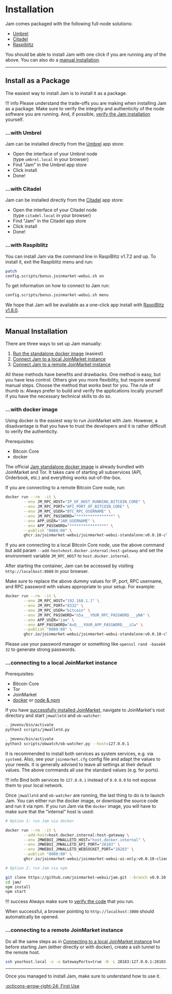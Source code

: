 # Installation

Jam comes packaged with the following full-node solutions:

- [Umbrel](#with-umbrel)
- [Citadel](#with-citadel)
- [Raspiblitz](#with-raspiblitz)

You should be able to install Jam with one click if you are running any of the
above. You can also do a [manual installation](#manual-installation).

---

## Install as a Package

The easiest way to install Jam is to install it as a package.

!!! info
    Please understand the trade-offs you are making when installing Jam as a
    package. Make sure to verify the integrity and authenticity of the node
    software you are running. And, if possible, [verify the Jam
    installation][verification] yourself.

[verification]: /software/verification

### ...with Umbrel

Jam can be installed directly from the [Umbrel](https://umbrel.com/) app store:

- Open the interface of your Umbrel node <br/> (type `umbrel.local` in your browser)
- Find "Jam" in the Umbrel app store
- Click install
- Done!

### ...with Citadel

Jam can be installed directly from the [Citadel](https://runcitadel.space/) app store:

- Open the interface of your Citadel node <br/> (type `citadel.local` in your browser)
- Find "Jam" in the Citadel app store
- Click install
- Done!

### ...with Raspiblitz

You can install Jam via the command line in RaspiBlitz v1.7.2 and up. To install
it, exit the Raspiblitz menu and run:

```sh
patch
config.scripts/bonus.joinmarket-webui.sh on
```

To get information on how to connect to Jam run:

```sh
config.scripts/bonus.joinmarket-webui.sh menu
```

We hope that Jam will be available as a one-click app
install with [RaspiBlitz
v1.8.0](https://github.com/rootzoll/raspiblitz/issues/2891).

---

## Manual Installation

There are three ways to set up Jam manually:

1. [Run the standalone docker image](#with-docker-image) (easiest)
2. [Connect Jam to a local JoinMarket instance](#connecting-to-a-local-joinmarket-instance)
3. [Connect Jam to a remote JoinMarket instance](#connecting-to-a-remote-joinmarket-instance)

All these methods have benefits and drawbacks. One method is easy, but you
have less control. Others give you more flexibility, but require several
manual steps. Choose the method that works best for you.
The rule of thumb is: Always prefer to build and verify the applications
locally yourself if you have the necessary technical skills to do so.

### ...with docker image

Using docker is the easiest way to run JoinMarket with Jam.
However, a disadvantage is that you have to trust the developers and it is
rather difficult to verify the authenticity.

Prerequisites:

- Bitcoin Core
- docker

The official [Jam standalone docker image][jam-docker-standalone]
is already bundled with JoinMarket and Tor. It takes care of starting all
subservices (API, Orderbook, etc.) and everything works out-of-the-box.

[jam-docker-standalone]: https://github.com/joinmarket-webui/jam-docker/pkgs/container/joinmarket-webui-standalone

If you are connecting to a remote Bitcoin Core node, run:
```sh
docker run --rm  -it \
        --env JM_RPC_HOST="IP_OF_HOST_RUNNING_BITCOIN_CORE" \
        --env JM_RPC_PORT="API_PORT_OF_BITCOIN_CORE" \
        --env JM_RPC_USER="BTC_RPC_USERNAME" \
        --env JM_RPC_PASSWORD="****************" \
        --env APP_USER="JAM_USERNAME" \
        --env APP_PASSWORD="****************" \
        --publish "8080:80" \
        ghcr.io/joinmarket-webui/joinmarket-webui-standalone:v0.0.10-clientserver-v0.9.6
```

If you are connecting to a local Bitcoin Core node, use the above command but
add param `--add-host=host.docker.internal:host-gateway` and set the environment
variable `JM_RPC_HOST` to `host.docker.internal`.

After starting the container, Jam can be accessed by visiting
`http://localhost:8080` in your browser.

Make sure to replace the above dummy values for IP, port, RPC username, and RPC
password with values appropriate to your setup. For example:

```sh
docker run --rm  -it \
        --env JM_RPC_HOST="192.168.1.1" \
        --env JM_RPC_PORT="8332" \
        --env JM_RPC_USER="bitcoin" \
        --env JM_RPC_PASSWORD="n5a___YOUR_RPC_PASSWORD___yNA" \
        --env APP_USER="jam" \
        --env APP_PASSWORD="AvQ___YOUR_APP_PASSWORD___iCw" \
        --publish "8080:80" \
        ghcr.io/joinmarket-webui/joinmarket-webui-standalone:v0.0.10-clientserver-v0.9.6
```

Please use your password manager or something like `openssl rand -base64 32` to
generate strong passwords.


### ...connecting to a local JoinMarket instance

Prerequisites:

- Bitcoin Core
- Tor
- JoinMarket
- [docker](#with-docker) or [node & npm](#without-docker)

If you have [successfully installed JoinMarket][jm-install-docs], navigate to JoinMarket's root directory and start
`jmwalletd` and `ob-watcher`:

```sh
. jmvenv/bin/activate
python3 scripts/jmwalletd.py
```

```sh
. jmvenv/bin/activate
python3 scripts/obwatch/ob-watcher.py --host=127.0.0.1
```

It is recommended to install both services as system services, e.g. via
`systemd`. Also, see your `joinmarket.cfg` config file and adapt the values to
your needs. It is generally advised to leave all settings at their default
values. The above commands all use the standard values (e.g. for ports).

[jm-install-docs]: https://github.com/JoinMarket-Org/joinmarket-clientserver/blob/master/docs/INSTALL.md


!!! info
    Bind both services to `127.0.0.1` instead of `0.0.0.0` to not expose them to
    your local network.

Once `jmwalletd` and `ob-watcher` are running, the last thing to do is to launch
Jam. You can either run the docker image, or download the source code and run it
via npm. If you run Jam via the `docker` image, you will have to make sure that
the "internal" host is used:

```sh
# Option 1: run Jam via docker

docker run --rm  -it \
        --add-host=host.docker.internal:host-gateway \
        --env JMWEBUI_JMWALLETD_HOST="host.docker.internal" \
        --env JMWEBUI_JMWALLETD_API_PORT="28183" \
        --env JMWEBUI_JMWALLETD_WEBSOCKET_PORT="28283" \
        --publish "8080:80" \
        ghcr.io/joinmarket-webui/joinmarket-webui-ui-only:v0.0.10-clientserver-v0.9.6
```

```sh
# Option 2: run Jam via npm

git clone https://github.com/joinmarket-webui/jam.git --branch v0.0.10 --depth=1
cd jam/
npm install
npm start
```

!!! success
    Always make sure to [verify the code][verification] that you run.

When successful, a browser pointing to `http://localhost:3000` should
automatically be opened.


### ...connecting to a remote JoinMarket instance

Do all the same steps as in [Connecting to a local JoinMarket instance](#connecting-to-a-local-joinmarket-instance)
but before starting Jam (either directly or with docker), create a ssh tunnel
to the remote host.

```sh
ssh yourhost.local -v -o GatewayPorts=true -N -L 28183:127.0.0.1:28183 -L 28283:127.0.0.1:28283 -L 62601:127.0.0.1:62601
```

---

Once you managed to install Jam, make sure to understand how to use it.

[:octicons-arrow-right-24: First Use][cheatsheet]


[cheatsheet]: /interface/00-cheatsheet
